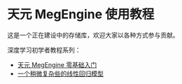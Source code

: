 # 天元 MegEngine 使用教程

这是一个正在建设中的存储库，欢迎大家以各种方式参与贡献。

深度学习初学者教程系列：
- [天元 MegEngine 零基础入门](./notebooks/getting-started/beginner.ipynb)
- [一个稍微复杂些的线性回归模型](./notebooks/getting-started/boston-housing.ipynb)
